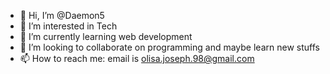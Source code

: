 - 👋 Hi, I’m @Daemon5
- 👀 I’m interested in Tech
- 🌱 I’m currently learning web development 
- 💞️ I’m looking to collaborate on programming and maybe learn new stuffs 
- 📫 How to reach me: email is olisa.joseph.98@gmail.com

<!---
Daemon5/Daemon5 is a ✨ special ✨ repository because its `README.md` (this file) appears on your GitHub profile.
You can click the Preview link to take a look at your changes.
--->
